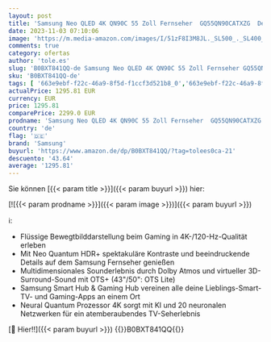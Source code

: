 ```yaml
---
layout: post
title: 'Samsung Neo QLED 4K QN90C 55 Zoll Fernseher  GQ55QN90CATXZG  Deutsches Modell   Neo Quantum HDR+  Neural Quantum Prozessor 4K  Dolby Atmos  Smart TV [2023]'
date: 2023-11-03 07:10:06
image: 'https://m.media-amazon.com/images/I/51zF8I3M8JL._SL500_._SL400_.jpg'
comments: true
category: ofertas
author: 'tole.es'
slug: 'B0BXT841QQ-de Samsung Neo QLED 4K QN90C 55 Zoll Fernseher GQ55QN90CATXZG...'
sku: 'B0BXT841QQ-de'
tags: [ '663e9ebf-f22c-46a9-8f5d-f1ccf3d521b8_0','663e9ebf-f22c-46a9-8f5d-f1ccf3d521b8_801','Arborist Merchandising Root','Der Sparfuchs','Elektronik & Foto','Fernseher','Fernseher & Heimkino','Self Service','Special Features Stores','samsung','🇩🇪', ]
actualPrice: 1295.81 EUR
currency: EUR
price: 1295.81
comparePrice: 2299.0 EUR
prodname: 'Samsung Neo QLED 4K QN90C 55 Zoll Fernseher  GQ55QN90CATXZG  Deutsches Modell   Neo Quantum HDR+  Neural Quantum Prozessor 4K  Dolby Atmos  Smart TV [2023]'
country: 'de'
flag: '🇩🇪'
brand: 'Samsung'
buyurl: 'https://www.amazon.de/dp/B0BXT841QQ/?tag=tolees0ca-21'
descuento: '43.64'
average: '1295.81'
---
```


Sie können [{{< param title >}}]({{< param buyurl >}}) hier:

[![{{< param prodname >}}]({{< param image >}})]({{< param buyurl >}})

ℹ️:

- Flüssige Bewegtbilddarstellung beim Gaming in 4K-/120-Hz-Qualität erleben
- Mit Neo Quantum HDR+ spektakuläre Kontraste und beeindruckende Details auf dem Samsung Fernseher genießen
- Multidimensionales Sounderlebnis durch Dolby Atmos und virtueller 3D-Surround-Sound mit OTS+ (43"/50": OTS Lite)
- Samsung Smart Hub & Gaming Hub vereinen alle deine Lieblings-Smart-TV- und Gaming-Apps an einem Ort
- Neural Quantum Prozessor 4K sorgt mit KI und 20 neuronalen Netzwerken für ein atemberaubendes TV-Seherlebnis

[🛒 Hier!!]({{< param buyurl >}})
{{<world>}}B0BXT841QQ{{</world>}}
